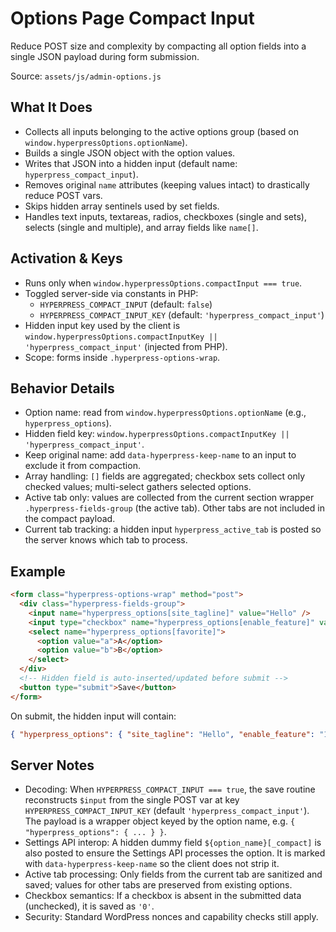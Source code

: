 # Options Page Compact Input

Reduce POST size and complexity by compacting all option fields into a single JSON payload during form submission.

Source: `assets/js/admin-options.js`

## What It Does

- Collects all inputs belonging to the active options group (based on `window.hyperpressOptions.optionName`).
- Builds a single JSON object with the option values.
- Writes that JSON into a hidden input (default name: `hyperpress_compact_input`).
- Removes original `name` attributes (keeping values intact) to drastically reduce POST vars.
- Skips hidden array sentinels used by set fields.
- Handles text inputs, textareas, radios, checkboxes (single and sets), selects (single and multiple), and array fields like `name[]`.

## Activation & Keys

- Runs only when `window.hyperpressOptions.compactInput === true`.
- Toggled server-side via constants in PHP:
  - `HYPERPRESS_COMPACT_INPUT` (default: `false`)
  - `HYPERPRESS_COMPACT_INPUT_KEY` (default: `'hyperpress_compact_input'`)
- Hidden input key used by the client is `window.hyperpressOptions.compactInputKey || 'hyperpress_compact_input'` (injected from PHP).
- Scope: forms inside `.hyperpress-options-wrap`.

## Behavior Details

- Option name: read from `window.hyperpressOptions.optionName` (e.g., `hyperpress_options`).
- Hidden field key: `window.hyperpressOptions.compactInputKey || 'hyperpress_compact_input'`.
- Keep original name: add `data-hyperpress-keep-name` to an input to exclude it from compaction.
- Array handling: `[]` fields are aggregated; checkbox sets collect only checked values; multi-select gathers selected options.
- Active tab only: values are collected from the current section wrapper `.hyperpress-fields-group` (the active tab). Other tabs are not included in the compact payload.
- Current tab tracking: a hidden input `hyperpress_active_tab` is posted so the server knows which tab to process.

## Example

```html
<form class="hyperpress-options-wrap" method="post">
  <div class="hyperpress-fields-group">
    <input name="hyperpress_options[site_tagline]" value="Hello" />
    <input type="checkbox" name="hyperpress_options[enable_feature]" value="1" />
    <select name="hyperpress_options[favorite]">
      <option value="a">A</option>
      <option value="b">B</option>
    </select>
  </div>
  <!-- Hidden field is auto-inserted/updated before submit -->
  <button type="submit">Save</button>
</form>
```

On submit, the hidden input will contain:

```json
{ "hyperpress_options": { "site_tagline": "Hello", "enable_feature": "1", "favorite": "a" } }
```

## Server Notes

- Decoding: When `HYPERPRESS_COMPACT_INPUT === true`, the save routine reconstructs `$input` from the single POST var at key `HYPERPRESS_COMPACT_INPUT_KEY` (default `'hyperpress_compact_input'`). The payload is a wrapper object keyed by the option name, e.g. `{ "hyperpress_options": { ... } }`.
- Settings API interop: A hidden dummy field `${option_name}[_compact]` is also posted to ensure the Settings API processes the option. It is marked with `data-hyperpress-keep-name` so the client does not strip it.
- Active tab processing: Only fields from the current tab are sanitized and saved; values for other tabs are preserved from existing options.
- Checkbox semantics: If a checkbox is absent in the submitted data (unchecked), it is saved as `'0'`.
- Security: Standard WordPress nonces and capability checks still apply.
